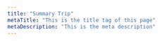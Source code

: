 ```yaml
---
title: "Summary Trip"
metaTitle: "This is the title tag of this page"
metaDescription: "This is the meta description"
---
```

